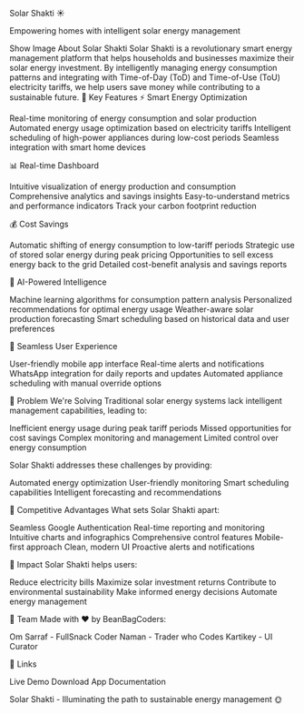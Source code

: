 Solar Shakti ☀️

Empowering homes with intelligent solar energy management

Show Image
About Solar Shakti
Solar Shakti is a revolutionary smart energy management platform that helps households and businesses maximize their solar energy investment. By intelligently managing energy consumption patterns and integrating with Time-of-Day (ToD) and Time-of-Use (ToU) electricity tariffs, we help users save money while contributing to a sustainable future.
🌟 Key Features
⚡ Smart Energy Optimization

Real-time monitoring of energy consumption and solar production
Automated energy usage optimization based on electricity tariffs
Intelligent scheduling of high-power appliances during low-cost periods
Seamless integration with smart home devices

📊 Real-time Dashboard

Intuitive visualization of energy production and consumption
Comprehensive analytics and savings insights
Easy-to-understand metrics and performance indicators
Track your carbon footprint reduction

💰 Cost Savings

Automatic shifting of energy consumption to low-tariff periods
Strategic use of stored solar energy during peak pricing
Opportunities to sell excess energy back to the grid
Detailed cost-benefit analysis and savings reports

🤖 AI-Powered Intelligence

Machine learning algorithms for consumption pattern analysis
Personalized recommendations for optimal energy usage
Weather-aware solar production forecasting
Smart scheduling based on historical data and user preferences

📱 Seamless User Experience

User-friendly mobile app interface
Real-time alerts and notifications
WhatsApp integration for daily reports and updates
Automated appliance scheduling with manual override options

🎯 Problem We're Solving
Traditional solar energy systems lack intelligent management capabilities, leading to:

Inefficient energy usage during peak tariff periods
Missed opportunities for cost savings
Complex monitoring and management
Limited control over energy consumption

Solar Shakti addresses these challenges by providing:

Automated energy optimization
User-friendly monitoring
Smart scheduling capabilities
Intelligent forecasting and recommendations

💪 Competitive Advantages
What sets Solar Shakti apart:

Seamless Google Authentication
Real-time reporting and monitoring
Intuitive charts and infographics
Comprehensive control features
Mobile-first approach
Clean, modern UI
Proactive alerts and notifications

🌱 Impact
Solar Shakti helps users:

Reduce electricity bills
Maximize solar investment returns
Contribute to environmental sustainability
Make informed energy decisions
Automate energy management

👥 Team
Made with ❤️ by BeanBagCoders:

Om Sarraf - FullSnack Coder
Naman - Trader who Codes
Kartikey - UI Curator

🔗 Links

Live Demo
Download App
Documentation


Solar Shakti - Illuminating the path to sustainable energy management 🌞
